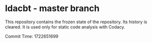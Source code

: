 # ldacbt - master branch

This repository contains the frozen state of the repository.
Its history is cleared. It is used only for static code
analysis with Codacy.

Commit Time: 1722651699